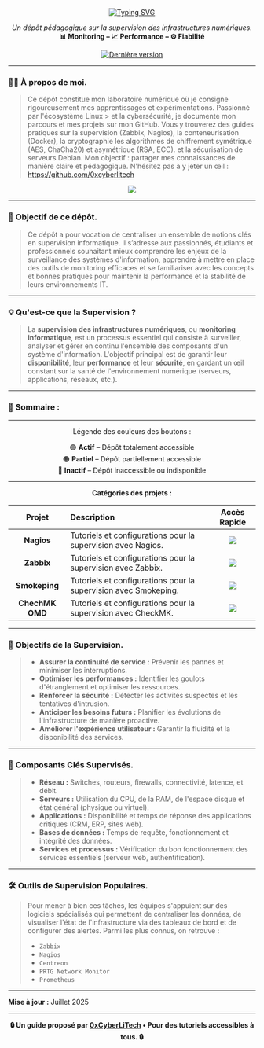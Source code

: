 <div align="center">

<a href="https://github.com/0xCyberLiTech">
  <img src="https://readme-typing-svg.herokuapp.com?font=Fira+Code&size=32&pause=1000&color=D14A4A&center=true&vCenter=true&width=650&lines=SUPERVISION+D'INFRASTRUCTURES;Monitorer+•+Analyser+•+Gérer;Zabbix+•+Nagios+•+Prometheus" alt="Typing SVG" />
</a>

<p align="center">
  <em>Un dépôt pédagogique sur la supervision des infrastructures numériques.</em><br>
  <b>📊 Monitoring – 📈 Performance – ⚙️ Fiabilité</b>
</p>

[![Dernière version](https://img.shields.io/github/v/release/0xCyberLiTech/Supervision?style=flat-square&color=blue)](https://github.com/0xCyberLiTech/Supervision/releases/latest)

</div>

---

### 👨‍💻 **À propos de moi.**

> Ce dépôt constitue mon laboratoire numérique où je consigne rigoureusement mes apprentissages et expérimentations. Passionné par l'écosystème Linux > et la cybersécurité, je
> documente mon parcours et mes projets sur mon GitHub. Vous y trouverez des guides pratiques sur la supervision (Zabbix,
> Nagios), la conteneurisation (Docker), la cryptographie les algorithmes de chiffrement symétrique (AES, ChaCha20) et asymétrique (RSA, ECC).  et la
> sécurisation de serveurs Debian. Mon objectif : partager mes connaissances de manière claire et pédagogique. N'hésitez pas à y jeter un œil : https://github.com/0xcyberlitech

<p align="center">
  <a href="https://skillicons.dev">
    <img src="https://skillicons.dev/icons?i=linux,debian,bash,docker,nginx,grafana,prometheus,git,vim" />
  </a>
</p>

---

### 🎯 **Objectif de ce dépôt.**

> Ce dépôt a pour vocation de centraliser un ensemble de notions clés en supervision informatique. Il s’adresse aux passionnés, étudiants et professionnels souhaitant mieux comprendre les enjeux de la
> surveillance des systèmes d'information, apprendre à mettre en place des outils de monitoring efficaces et se familiariser avec les concepts et bonnes pratiques pour maintenir la performance et la stabilité de
> leurs environnements IT.

---

### 💡 **Qu'est-ce que la Supervision ?**

> La **supervision des infrastructures numériques**, ou **monitoring informatique**, est un processus essentiel qui consiste à surveiller, analyser et gérer en continu l'ensemble des composants d'un système d'information. L'objectif principal est de garantir leur **disponibilité**, leur **performance** et leur **sécurité**, en gardant un œil constant sur la santé de l'environnement numérique (serveurs, applications, réseaux, etc.).

---

### 🚀 **Sommaire :**

---

<div align="center" style="margin-bottom: 10px;">

Légende des couleurs des boutons :

🟢 **Actif** – Dépôt totalement accessible  
🟠 **Partiel** – Dépôt partiellement accessible  
🔴 **Inactif** – Dépôt inaccessible ou indisponible

</div>

---

<div align="center">

**Catégories des projets :**

| Projet | Description | Accès Rapide |
|:---:|:---|:---:|
| **Nagios** | Tutoriels et configurations pour la supervision avec Nagios. | [<img src="https://img.shields.io/badge/EXPLORER-orange?style=for-the-badge&logo=github&logoColor=white">](https://github.com/0xCyberLiTech/Nagios) |
| **Zabbix** | Tutoriels et configurations pour la supervision avec Zabbix. | [<img src="https://img.shields.io/badge/EXPLORER-brightgreen?style=for-the-badge&logo=github&logoColor=white">](https://github.com/0xCyberLiTech/Zabbix) |
| **Smokeping** | Tutoriels et configurations pour la supervision avec Smokeping. | [<img src="https://img.shields.io/badge/EXPLORER-brightgreen?style=for-the-badge&logo=github&logoColor=white">](https://github.com/0xCyberLiTech/Smokeping) |
| **ChechMK OMD** | Tutoriels et configurations pour la supervision avec CheckMK. | [<img src="https://img.shields.io/badge/EXPLORER-brightgreen?style=for-the-badge&logo=github&logoColor=white">](https://github.com/0xCyberLiTech/Checkmk) |

</div>

---

### 🎯 **Objectifs de la Supervision.**

> * **Assurer la continuité de service :** Prévenir les pannes et minimiser les interruptions.
> * **Optimiser les performances :** Identifier les goulots d'étranglement et optimiser les ressources.
> * **Renforcer la sécurité :** Détecter les activités suspectes et les tentatives d'intrusion.
> * **Anticiper les besoins futurs :** Planifier les évolutions de l'infrastructure de manière proactive.
> * **Améliorer l'expérience utilisateur :** Garantir la fluidité et la disponibilité des services.

---

### 🧩 **Composants Clés Supervisés.**

> * **Réseau :** Switches, routeurs, firewalls, connectivité, latence, et débit.
> * **Serveurs :** Utilisation du CPU, de la RAM, de l'espace disque et état général (physique ou virtuel).
> * **Applications :** Disponibilité et temps de réponse des applications critiques (CRM, ERP, sites web).
> * **Bases de données :** Temps de requête, fonctionnement et intégrité des données.
> * **Services et processus :** Vérification du bon fonctionnement des services essentiels (serveur web, authentification).

---

### 🛠️ **Outils de Supervision Populaires.**

> Pour mener à bien ces tâches, les équipes s'appuient sur des logiciels spécialisés qui permettent de centraliser les données, de visualiser l'état de l'infrastructure via des tableaux de bord et de configurer des alertes. Parmi les plus connus, on retrouve :
> * `Zabbix`
> * `Nagios`
> * `Centreon`
> * `PRTG Network Monitor`
> * `Prometheus`

---

**Mise à jour :** Juillet 2025

---

<p align="center">
  <b>🔒 Un guide proposé par <a href="https://github.com/0xCyberLiTech">0xCyberLiTech</a> • Pour des tutoriels accessibles à tous. 🔒</b>
</p>
